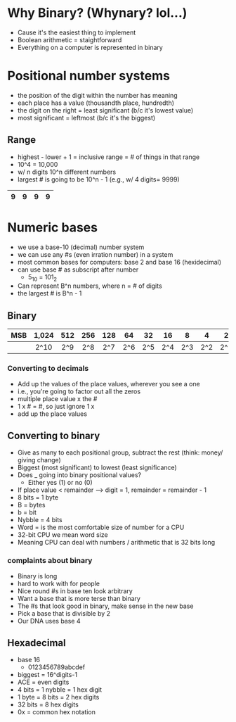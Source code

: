 # Why Binary? (Whynary? lol...)

* Cause it's the easiest thing to implement
* Boolean arithmetic = staightforward
* Everything on a computer is represented in binary


# Positional number systems
* the position of the digit within the number has meaning
* each place has a value (thousandth place, hundredth)
* the digit on the right = least significant (b/c it's lowest value)
* most significant = leftmost (b/c it's the biggest)

## Range
* highest - lower + 1 = inclusive range = # of things in that range
* 10^4 = 10,000
* w/ n digits 10^n different numbers
* largest # is going to be 10^n - 1 (e.g., w/ 4 digits= 9999)

| 9 | 9 | 9 | 9 |
|:-:|:-:|:-:|:-:|

# Numeric bases
* we use a base-10 (decimal) number system
* we can use any #s (even irration number) in a system
* most common bases for computers: base 2 and base 16 (hexidecimal)
* can use base # as subscript after number
  * 5<sub>10</sub> = 101<sub>2</sub>
* Can represent B^n numbers, where n = # of digits
* the largest # is B^n - 1

## Binary
| MSB | 1,024 | 512 | 256 | 128 |  64 |  32 |  16 |  8  |  4  |  2  |  1  | LSB |
|-----|:-----:|:---:|:---:|:---:|:---:|:---:|:---:|:---:|:---:|:---:|:---:|-----|
|     |  2^10 | 2^9 | 2^8 | 2^7 | 2^6 | 2^5 | 2^4 | 2^3 | 2^2 | 2^1 | 2^0 |     |

### Converting to decimals
* Add up the values of the place values, wherever you see a one
 * i.e., you're going to factor out all the zeros
 * multiple place value x the #
 * 1 x # = #, so just ignore 1 x
 * add up the place values

## Converting to binary
* Give as many to each positional group, subtract the rest (think: money/ giving change)
* Biggest (most significant) to lowest (least significance)
* Does _ going into binary positional values?
   * Either yes (1) or no (0)
* If place value < remainder --> digit = 1, remainder = remainder - 1
* 8 bits = 1 byte
* B = bytes 
* b = bit
* Nybble = 4 bits 
* Word = is the most comfortable size of number for a CPU
* 32-bit CPU we mean word size
* Meaning CPU can deal with numbers / arithmetic that is 32 bits long 

### complaints about binary
* Binary is long
* hard to work with for people
* Nice round #s in base ten look arbitrary
* Want a base that is more terse than binary
* The #s that look good in binary, make sense in the new base
* Pick a base that is divisible by 2 
* Our DNA uses base 4 

## Hexadecimal
* base 16
  * 0123456789abcdef
* biggest = 16^digits-1
* ACE = even digits
* 4 bits = 1 nybble = 1 hex digit
* 1 byte = 8 bits = 2 hex digits 
* 32 bits = 8 hex digits
* 0x = common hex notation

